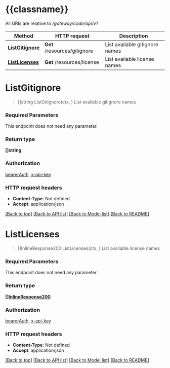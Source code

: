 # {{classname}}

All URIs are relative to */gateway/code/api/v1*

Method | HTTP request | Description
------------- | ------------- | -------------
[**ListGitignore**](ResourceApi.md#ListGitignore) | **Get** /resources/gitignore | List available gitignore names
[**ListLicenses**](ResourceApi.md#ListLicenses) | **Get** /resources/license | List available license names

# **ListGitignore**
> []string ListGitignore(ctx, )
List available gitignore names

### Required Parameters
This endpoint does not need any parameter.

### Return type

**[]string**

### Authorization

[bearerAuth](../README.md#bearerAuth), [x-api-key](../README.md#x-api-key)

### HTTP request headers

 - **Content-Type**: Not defined
 - **Accept**: application/json

[[Back to top]](#) [[Back to API list]](../README.md#documentation-for-api-endpoints) [[Back to Model list]](../README.md#documentation-for-models) [[Back to README]](../README.md)

# **ListLicenses**
> []InlineResponse200 ListLicenses(ctx, )
List available license names

### Required Parameters
This endpoint does not need any parameter.

### Return type

[**[]InlineResponse200**](inline_response_200.md)

### Authorization

[bearerAuth](../README.md#bearerAuth), [x-api-key](../README.md#x-api-key)

### HTTP request headers

 - **Content-Type**: Not defined
 - **Accept**: application/json

[[Back to top]](#) [[Back to API list]](../README.md#documentation-for-api-endpoints) [[Back to Model list]](../README.md#documentation-for-models) [[Back to README]](../README.md)

